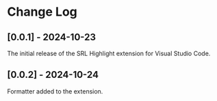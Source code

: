 # Change Log

## [0.0.1] - 2024-10-23

The initial release of the SRL Highlight extension for Visual Studio Code.

## [0.0.2] - 2024-10-24

Formatter added to the extension.
